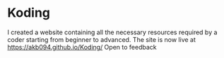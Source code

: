 # Koding
I created a website containing all the necessary resources required by a coder starting from beginner to advanced.
The site is now live at https://akb094.github.io/Koding/
Open to feedback
